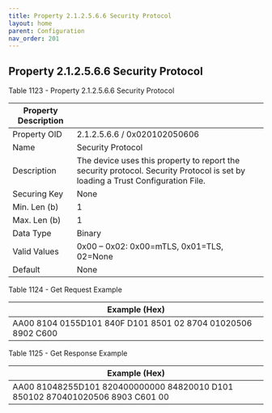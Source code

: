 ```yaml
---
title: Property 2.1.2.5.6.6 Security Protocol
layout: home
parent: Configuration
nav_order: 201
---
```


## Property 2.1.2.5.6.6 Security Protocol

Table 1123 - Property 2.1.2.5.6.6 Security Protocol

| Property Description |  |
|----|----|
| Property OID | 2.1.2.5.6.6 / 0x020102050606 |
| Name | Security Protocol |
| Description | The device uses this property to report the security protocol. Security Protocol is set by loading a Trust Configuration File. |
| Securing Key | None |
| Min. Len (b) | 1 |
| Max. Len (b) | 1 |
| Data Type | Binary |
| Valid Values | 0x00 – 0x02: 0x00=mTLS, 0x01=TLS, 02=None |
| Default | None |

Table 1124 - Get Request Example

| Example (Hex)                                                |
|--------------------------------------------------------------|
| AA00 8104 0155D101 840F D101 8501 02 8704 01020506 8902 C600 |

Table 1125 - Get Response Example

| Example (Hex) |
|----|
| AA00 81048255D101 820400000000 84820010 D101 850102 870401020506 8903 C601 00 |

##